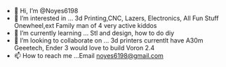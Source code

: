 - 👋 Hi, I’m @Noyes6198
- 👀 I’m interested in ... 3d Printing,CNC, Lazers, Electronics, All Fun Stuff Onewheel,ext Family man of 4 very active kiddos
- 🌱 I’m currently learning ... Stl and design, how to do diy
- 💞️ I’m looking to collaborate on ... 3d printers currentlt have A30m Geeetech, Ender 3 would love to build Voron 2.4
- 📫 How to reach me ...Email noyes6198@gmail.com

<!---
Noyes6198/Noyes6198 is a ✨ special ✨ repository because its `README.md` (this file) appears on your GitHub profile.
You can click the Preview link to take a look at your changes.
--->
